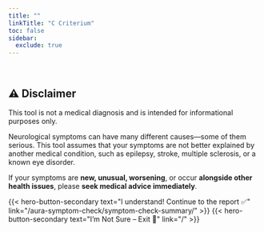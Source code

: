 ```yaml
---
title: ""
linkTitle: "C Criterium"
toc: false
sidebar:
  exclude: true
---
```



<p>&nbsp;</p>

## ⚠️ Disclaimer

This tool is not a medical diagnosis and is intended for informational purposes only.

Neurological symptoms can have many different causes—some of them serious. This tool assumes that your symptoms are not better explained by another medical condition, such as epilepsy, stroke, multiple sclerosis, or a known eye disorder.


If your symptoms are **new, unusual, worsening**, or occur **alongside other health issues**, please **seek medical advice immediately**.



<div class="hx-mt-6 hx-mb-6">
{{< hero-button-secondary text="I understand! Continue to the report ✅" link="/aura-symptom-check/symptom-check-summary/" >}}
{{< hero-button-secondary text="I’m Not Sure – Exit 🚫" link="/" >}}
</div>
